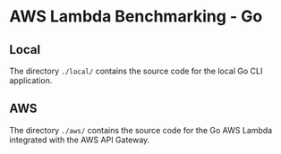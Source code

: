# AWS Lambda Benchmarking - Go


## Local
The directory `./local/` contains the source code for the local Go CLI application.


## AWS
The directory `./aws/` contains the source code for the Go AWS Lambda integrated with the AWS API Gateway.

